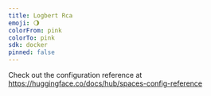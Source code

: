 ```yaml
---
title: Logbert Rca
emoji: 🌖
colorFrom: pink
colorTo: pink
sdk: docker
pinned: false
---
```


Check out the configuration reference at https://huggingface.co/docs/hub/spaces-config-reference
